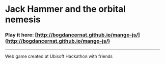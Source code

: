 # Jack Hammer and the orbital nemesis

### Play it here: [http://bogdancernat.github.io/mango-js/](http://bogdancernat.github.io/mango-js/)
___

Web game created at Ubisoft Hackathon with friends


